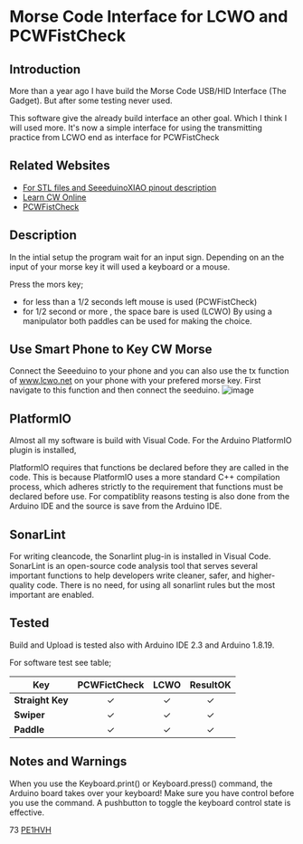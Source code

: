 Morse Code Interface for LCWO and PCWFistCheck
==============================================

Introduction
---------------

More than a year ago I have build the Morse Code USB/HID Interface (The Gadget). But after some testing never used.

This software give the already build interface an other goal. Which I think I will used more.
 It's now a simple interface for using the transmitting practice from LCWO end as interface for PCWFistCheck
  
Related Websites
---------------

- [For STL files and SeeeduinoXIAO pinout description](https://hackaday.io/project/184702-morse-code-usbhid-interface-the-gadet)
- [Learn CW Online](https://www.lcwo.net)
- [PCWFistCheck](https://www.qsl.net/dj7hs/download.htm)

Description
---------------

In the intial setup the program wait for an input sign. Depending on an the input of your morse key it will used a keyboard or a mouse.
  
Press the mors key;
- for less than a 1/2 seconds left mouse is used (PCWFistCheck)
- for 1/2 second or more , the space bare is used (LCWO)
By using a manipulator both paddles can be used for making the choice.

Use Smart Phone to Key CW Morse
-------------------------------
Connect the Seeeduino to your phone and you can also use the tx function of www.lcwo.net on your phone with your prefered morse key.  First navigate to this function and then connect the seeduino.
![image](https://github.com/user-attachments/assets/2a77f970-697b-4497-9fc2-f78e8dddcc48)

  
PlatformIO
---------------

Almost all my software is build with Visual Code. For the Arduino PlatformIO plugin is installed,
  
PlatformIO requires that functions be declared before they are called in the code. This is because PlatformIO uses a more standard C++ compilation process,
which adheres strictly to the requirement that functions must be declared before use. For compatiblity reasons testing is also done from the Arduino IDE and 
the source is save from the Arduino IDE.

SonarLint
---------------

For writing cleancode, the Sonarlint plug-in is installed in Visual Code. 
SonarLint is an open-source code analysis tool that serves several important functions to help developers write cleaner, safer, and higher-quality code. 
There is no need, for using all sonarlint rules but the most important are enabled. 
  
Tested
---------------

Build and Upload is tested also with Arduino IDE 2.3 and Arduino 1.8.19.

For software test see table;

| **Key**          | **PCWFictCheck** | **LCWO** | **ResultOK** |
|------------------|:----------------:|:--------:|:------------:|
| **Straight Key** |  &check;         | &check;  | &check;      |
| **Swiper**       |  &check;         | &check;  | &check;      |
| **Paddle**       |  &check;         | &check;  | &check;      |
 
Notes and Warnings
---------------
When you use the Keyboard.print() or Keyboard.press() command, the Arduino board takes over your keyboard! Make sure you have control before you use the command. A pushbutton to toggle the keyboard control state is effective.

73 [PE1HVH ](https://www.pe1hvh.nl)

